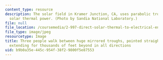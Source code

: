 ```yaml
---
content_type: resource
description: The solar field in Kramer Junction, CA, uses parabolic troughs to concentrate
  solar thermal power. (Photo by Sandia National Laboratory.)
file: null
file_location: /coursemedia/2-997-direct-solar-thermal-to-electrical-energy-conversion-technologies-fall-2009/b9b0a35e445c954f38f29800f5e87553_2-997f09.jpg
file_type: image/jpeg
resourcetype: Image
title: Three people walk between huge mirrored troughs, pointed straight upwards,
  extending for thousands of feet beyond in all directions
uid: b9b0a35e-445c-954f-38f2-9800f5e87553
---
```

